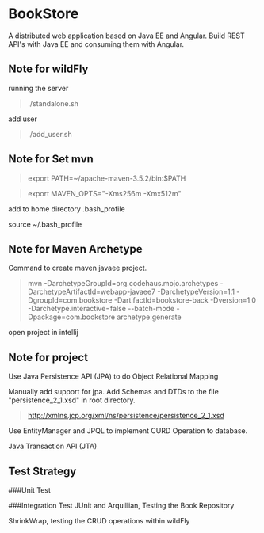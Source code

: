 # BookStore
A distributed web application based on Java EE and Angular. Build REST API's with Java EE and consuming them with Angular.

## Note for wildFly
running the server

>./standalone.sh

add user

>./add_user.sh

## Note for Set mvn
> export PATH=~/apache-maven-3.5.2/bin:$PATH

> export MAVEN_OPTS="-Xms256m -Xmx512m"

add to home directory .bash_profile

source ~/.bash_profile

## Note for Maven Archetype

Command to create maven javaee project.

>mvn -DarchetypeGroupId=org.codehaus.mojo.archetypes -DarchetypeArtifactId=webapp-javaee7 -DarchetypeVersion=1.1 -DgroupId=com.bookstore -DartifactId=bookstore-back -Dversion=1.0 -Darchetype.interactive=false --batch-mode -Dpackage=com.bookstore archetype:generate

open project in intellij

## Note for project

Use Java Persistence API (JPA) to do Object Relational Mapping

Manually add support for jpa. Add Schemas and DTDs to the file "persistence_2_1.xsd" in root directory.

>http://xmlns.jcp.org/xml/ns/persistence/persistence_2_1.xsd

Use EntityManager and JPQL to implement CURD Operation to database.

Java Transaction API (JTA)

## Test Strategy

###Unit Test

###Integration Test
JUnit and Arquillian, Testing the Book Repository

ShrinkWrap, testing the CRUD operations within wildFly

